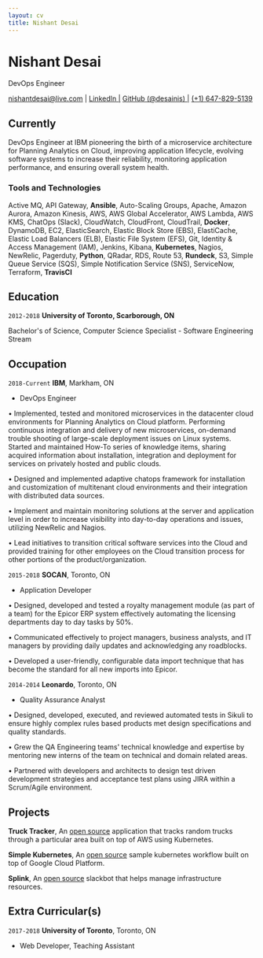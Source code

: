 ```yaml
---
layout: cv
title: Nishant Desai
---
```

# Nishant Desai
DevOps Engineer

<div id="webaddress">
  <a href="nishantdesai@live.com">nishantdesai@live.com</a>
| <a href="https://www.linkedin.com/in/nishant-desai/">LinkedIn |</a>
  <a href="https://github.com/desainis">GitHub (@desainis) |</a>
  <a href="">(+1) 647-829-5139</a>
</div>


## Currently

DevOps Engineer at IBM pioneering the birth of a microservice architecture for Planning Analytics on Cloud, improving application lifecycle, evolving software systems to increase their reliability, monitoring application performance, and ensuring overall system health. 

### Tools and Technologies

Active MQ, API Gateway, **Ansible**, Auto-Scaling Groups, Apache, Amazon Aurora, Amazon Kinesis, AWS, AWS Global Accelerator, AWS Lambda, AWS KMS, ChatOps (Slack), CloudWatch, CloudFront, CloudTrail, **Docker**, DynamoDB, EC2, ElasticSearch, Elastic Block Store (EBS), ElastiCache, Elastic Load Balancers (ELB), Elastic File System (EFS), Git, Identity & Access Management (IAM), Jenkins, Kibana, **Kubernetes**, Nagios, NewRelic, Pagerduty, **Python**, QRadar, RDS, Route 53, **Rundeck**, S3, Simple Queue Service (SQS), Simple Notification Service (SNS), ServiceNow, Terraform, **TravisCI**


## Education

`2012-2018`
__University of Toronto, Scarborough, ON__

Bachelor's of Science, Computer Science Specialist - Software Engineering Stream

## Occupation

`2018-Current`
__IBM__, Markham, ON

- DevOps Engineer

• Implemented, tested and monitored microservices in the datacenter cloud environments for Planning Analytics on Cloud platform. Performing continuous integration and delivery of new microservices, on-demand trouble shooting of large-scale deployment issues on Linux systems. Started and maintained How-To series of knowledge items, sharing acquired information about installation, integration and deployment for services on privately hosted and public clouds.

• Designed and implemented adaptive chatops framework for installation and customization of multitenant cloud environments and their integration with distributed data sources.

• Implement and maintain monitoring solutions at the server and application level in order to increase visibility into day-to-day operations and issues, utilizing NewRelic and Nagios. 

• Lead initiatives to transition critical software services into the Cloud and provided training for other employees on the Cloud transition process for other portions of the product/organization.

`2015-2018`
__SOCAN__, Toronto, ON

- Application Developer

• Designed, developed and tested a royalty management module (as part of a team) for the Epicor ERP system effectively automating the licensing departments day to day tasks by 50%.

• Communicated effectively to project managers, business analysts, and IT managers by providing daily updates and acknowledging any roadblocks.

• Developed a user-friendly, configurable data import technique that has become the standard for all new imports into Epicor.

`2014-2014`
__Leonardo__, Toronto, ON

- Quality Assurance Analyst

• Designed, developed, executed, and reviewed automated tests in Sikuli to ensure highly complex rules based products met design specifications and quality standards.

• Grew the QA Engineering teams' technical knowledge and expertise by mentoring new interns of the team on technical and domain related areas. 

• Partnered with developers and architects to design test driven development strategies and acceptance test plans using JIRA within a Scrum/Agile environment.

## Projects
__Truck Tracker__, An [open source](https://github.com/desainis/truck-tracker) application that tracks random trucks through a particular area built on top of AWS using Kubernetes. 

__Simple Kubernetes__, An [open source](https://github.com/desainis/simplek8s) sample kubernetes workflow built on top of Google Cloud Platform.

__Splink__, An [open source](https://github.com/desainis/splink) slackbot that helps manage infrastructure resources.

## Extra Curricular(s)

`2017-2018`
__University of Toronto__, Toronto, ON

- Web Developer, Teaching Assistant